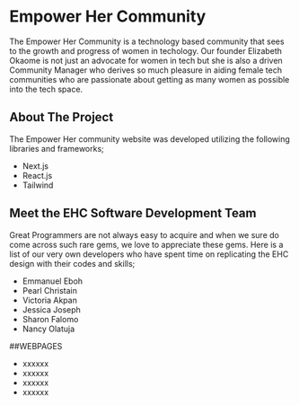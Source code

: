 # Empower Her Community  

The Empower Her Community is a technology based community that sees to the growth and progress of women in techology. Our founder Elizabeth Okaome is not just an advocate for women in tech but she is also a driven Community Manager who derives so much pleasure in aiding female tech communities who are passionate about getting as many women as possible into the tech space.

## About The Project

The Empower Her community website was developed utilizing the following libraries and frameworks;

- Next.js
- React.js
- Tailwind 


## Meet the EHC Software Development Team

Great Programmers are not always easy to acquire and when we sure do come across such rare gems, we love to appreciate these gems. Here is a list of our very own developers who have spent time on replicating the EHC design with their codes and skills;

- Emmanuel Eboh
- Pearl Christain
- Victoria Akpan
- Jessica Joseph
- Sharon Falomo
- Nancy Olatuja

##WEBPAGES

- xxxxxx
- xxxxxx
- xxxxxx
- xxxxxx
